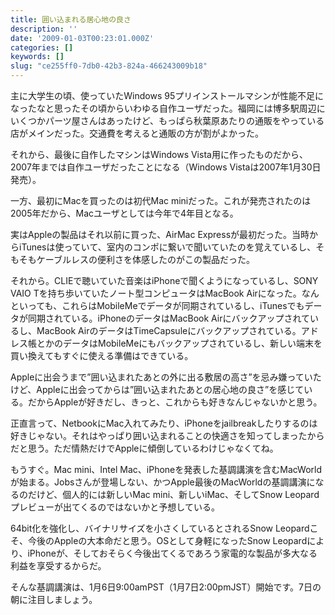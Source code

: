 ```yaml
---
title: 囲い込まれる居心地の良さ
description: ''
date: '2009-01-03T00:23:01.000Z'
categories: []
keywords: []
slug: "ce255ff0-7db0-42b3-824a-466243009b18"
---
```

主に大学生の頃、使っていたWindows 95プリインストールマシンが性能不足になったなと思ったその頃からいわゆる自作ユーザだった。福岡には博多駅周辺にいくつかパーツ屋さんはあったけど、もっぱら秋葉原あたりの通販をやっている店がメインだった。交通費を考えると通販の方が割がよかった。

それから、最後に自作したマシンはWindows Vista用に作ったものだから、2007年までは自作ユーザだったことになる（Windows Vistaは2007年1月30日発売）。

一方、最初にMacを買ったのは初代Mac miniだった。これが発売されたのは2005年だから、Macユーザとしては今年で4年目となる。

実はAppleの製品はそれ以前に買った、AirMac Expressが最初だった。当時からiTunesは使っていて、室内のコンポに繋いで聞いていたのを覚えているし、そもそもケーブルレスの便利さを体感したのがこの製品だった。

それから。CLIEで聴いていた音楽はiPhoneで聞くようになっているし、SONY VAIO Tを持ち歩いていたノート型コンピュータはMacBook Airになった。なんといっても、これらはMobileMeでデータが同期されているし、iTunesでもデータが同期されている。iPhoneのデータはMacBook Airにバックアップされているし、MacBook AirのデータはTimeCapsuleにバックアップされている。アドレス帳とかのデータはMobileMeにもバックアップされているし、新しい端末を買い換えてもすぐに使える準備はできている。

Appleに出会うまで”囲い込まれたあとの外に出る敷居の高さ”を忌み嫌っていたけど、Appleに出会ってからは”囲い込まれたあとの居心地の良さ”を感じている。だからAppleが好きだし、きっと、これからも好きなんじゃないかと思う。

正直言って、NetbookにMac入れてみたり、iPhoneをjailbreakしたりするのは好きじゃない。それはやっぱり囲い込まれることの快適さを知ってしまったからだと思う。ただ情熱だけでAppleに傾倒しているわけじゃなくてね。

もうすぐ。Mac mini、Intel Mac、iPhoneを発表した基調講演を含むMacWorldが始まる。Jobsさんが登場しない、かつApple最後のMacWorldの基調講演になるのだけど、個人的には新しいMac mini、新しいiMac、そしてSnow Leopardプレビューが出てくるのではないかと予想している。

64bit化を強化し、バイナリサイズを小さくしているとされるSnow Leopardこそ、今後のAppleの大本命だと思う。OSとして身軽になったSnow Leopardにより、iPhoneが、そしておそらく今後出てくるであろう家電的な製品が多大なる利益を享受するからだ。

そんな基調講演は、1月6日9:00amPST（1月7日2:00pmJST）開始です。7日の朝に注目しましょう。
